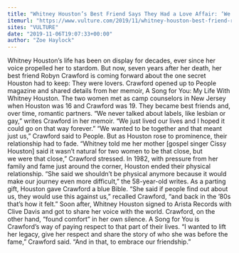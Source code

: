 ```yaml
---
title: "Whitney Houston’s Best Friend Says They Had a Love Affair: ‘We Wanted to Be Together’"
itemurl: "https://www.vulture.com/2019/11/whitney-houston-best-friend-robyn-crawford-relationship.html?utm_campaign=nym&utm_medium=s1&utm_source=tw"
sites: "VULTURE"
date: "2019-11-06T19:07:33+00:00"
author: "Zoe Haylock"
---
```


Whitney Houston’s life has been on display for decades, ever since her voice propelled her to stardom. But now, seven years after her death, her best friend Robyn Crawford is coming forward about the one secret Houston had to keep: They were lovers. Crawford opened up to People magazine and shared details from her memoir, A Song for You: My Life With Whitney Houston. The two women met as camp counselors in New Jersey when Houston was 16 and Crawford was 19. They became best friends and, over time, romantic partners. “We never talked about labels, like lesbian or gay,” writes Crawford in her memoir. “We just lived our lives and I hoped it could go on that way forever.”
“We wanted to be together and that meant just us,” Crawford said to People. But as Houston rose to prominence, their relationship had to fade. “Whitney told me her mother [gospel singer Cissy Houston] said it wasn’t natural for two women to be that close, but we were that close,” Crawford stressed. In 1982, with pressure from her family and fame just around the corner, Houston ended their physical relationship. “She said we shouldn’t be physical anymore because it would make our journey even more difficult,” the 58-year-old writes. As a parting gift, Houston gave Crawford a blue Bible. “She said if people find out about us, they would use this against us,” recalled Crawford, “and back in the ’80s that’s how it felt.”
Soon after, Whitney Houston signed to Arista Records with Clive Davis and got to share her voice with the world. Crawford, on the other hand, “found comfort” in her own silence. A Song for You is Crawford’s way of paying respect to that part of their lives. “I wanted to lift her legacy, give her respect and share the story of who she was before the fame,” Crawford said. “And in that, to embrace our friendship.”
